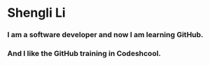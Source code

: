 # Shengli Li

### I am a software developer and now I am learning GitHub.
### And I like the GitHub training in Codeshcool. 
